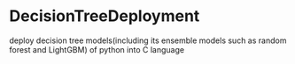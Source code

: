 # DecisionTreeDeployment
deploy decision tree models(including its ensemble models such as random forest and LightGBM) of python into C language
